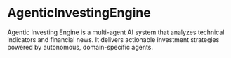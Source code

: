 # AgenticInvestingEngine
Agentic Investing Engine is a multi-agent AI system that analyzes technical indicators and financial news. It delivers actionable investment strategies powered by autonomous, domain-specific agents.
